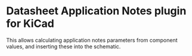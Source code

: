 # Datasheet Application Notes plugin for KiCad

This allows calculating application notes parameters from component values, and inserting these into the schematic.

